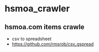 # hsmoa_crawler
## hsmoa.com items crawle
- csv to spreadsheet
- https://github.com/rmsrob/csv_gspread
